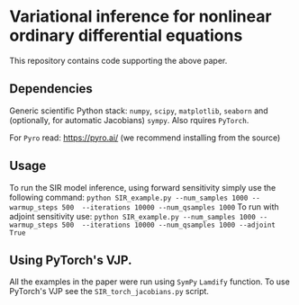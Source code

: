 # Variational inference for nonlinear ordinary differential equations

This repository contains code supporting the above paper.

## Dependencies
Generic scientific Python stack: `numpy`, `scipy`, `matplotlib`, `seaborn` and (optionally, for automatic Jacobians) `sympy`. Also rquires `PyTorch`.

For `Pyro` read:
https://pyro.ai/ (we recommend installing from the source)

## Usage
To run the SIR model inference, using forward sensitivity simply use the following command:
`python SIR_example.py --num_samples 1000 --warmup_steps 500  --iterations 10000 --num_qsamples 1000`
To run with adjoint sensitivity use:
`python SIR_example.py --num_samples 1000 --warmup_steps 500  --iterations 10000 --num_qsamples 1000 --adjoint True`

## Using PyTorch's VJP.
All the examples in the paper were run using `SymPy` `Lamdify` function. To use PyTorch's VJP see the `SIR_torch_jacobians.py` script.
